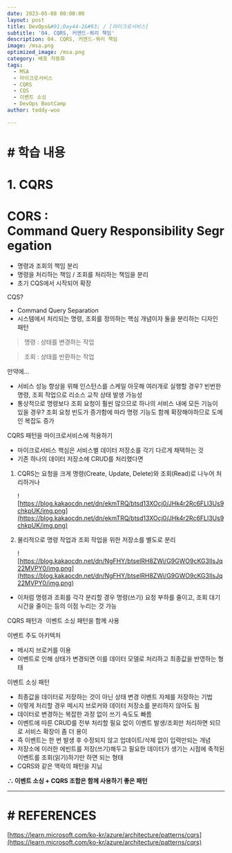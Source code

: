 ```yaml
---
date: 2023-05-08 00:00:00
layout: post
title: DevOps&#91;Day44-2&#93; / [마이크로서비스]
subtitle: '04. CQRS, 커맨드-쿼리 책임'
description: 04. CQRS, 커맨드-쿼리 책임
image: /msa.png
optimized_image: /msa.png
category: 배포 자동화
tags:
  - MSA
  - 마이크로서비스
  - CQRS
  - CQS
  - 이벤트 소싱
  - DevOps BootCamp
author: teddy-woo

---
```


# **# 학습 내용**

# 1. CQRS

# CORS : Command Query Responsibility Segregation

- 명령과 조회의 책임 분리
- 명령을 처리하는 책임 / 조회를 처리하는 책임을 분리
- 초기 CQS에서 시작되어 확장

CQS?

- Command Query Separation
- 시스템에서 처리되는 명령, 조회를 정의하는 핵심 개념이자 둘을 분리하는 디자인 패턴

> 명령 : 상태를 변경하는 작업

> 조회 : 상태를 반환하는 작업

만약에...

- 서비스 성능 향상을 위해 인스턴스를 스케일 아웃해 여러개로 실행할 경우? 빈번한 명령, 조회 작업으로 리소스 교착 상태 발생 가능성
- 통상적으로 명령보다 조회 요청이 훨씬 많으므로 하나의 서비스 내에 모든 기능이 있을 경우? 조회 요청 빈도가 증가함에 따라 명령 기능도 함께 확장해야하므로 도메인 복잡도 증가

CQRS 패턴을 마이크로서비스에 적용하기

- 마이크로서비스 핵심은 서비스별 데이터 저장소를 각기 다르게 채택하는 것
- 기존 하나의 데이터 저장소에 CRUD를 처리했다면
1. CQRS는 요청을 크게 명령(Create, Update, Delete)와 조회(Read)로 나누어 처리하거나
    
    ![https://blog.kakaocdn.net/dn/ekmTRQ/btsd13XOcj0/JHk4r2Rc6FLl3Us9chkpUK/img.png](https://blog.kakaocdn.net/dn/ekmTRQ/btsd13XOcj0/JHk4r2Rc6FLl3Us9chkpUK/img.png)
    
2. 물리적으로 명령 작업과 조회 작업을 위한 저장소를 별도로 분리
    
    ![https://blog.kakaocdn.net/dn/NgFHY/btselRH8ZWi/G9GWO9cKG3IlsJq22MVPY0/img.png](https://blog.kakaocdn.net/dn/NgFHY/btselRH8ZWi/G9GWO9cKG3IlsJq22MVPY0/img.png)
    
- 이처럼 명령과 조회를 각각 분리할 경우 명령(쓰기) 요청 부하를 줄이고, 조회 대기 시간을 줄이는 등의 이점 누리는 것 가능

CQRS 패턴과  이벤트 소싱 패턴을 함께 사용

이벤트 주도 아키텍처

- 메시지 브로커를 이용
- 이벤트로 인해 상태가 변경되면 이를 데이터 모델로 처리하고 최종값을 반영하는 형태

이벤트 소싱 패턴

- 최종값을 데이터로 저장하는 것이 아닌 상태 변경 이벤트 자체를 저장하는 기법
- 이렇게 처리할 경우 메시지 브로커와 데이터 저장소를 분리하지 않아도 됨
- 데이터로 변경하는 복잡한 과정 없이 쓰기 속도도 빠름
- 이벤트에 따른 CRUD를 전부 처리할 필요 없이 이벤트 발생/조회만 처리하면 되므로 서비스 확장이 좀 더 용이
- 즉 이벤트는 한 번 발생 후 수정되지 않고 업데이트/삭제 없이 입력만되는 개념
- 저장소에 이러한 에빈트를 저장(쓰기)해두고 필요한 데이터가 생기는 시점에 축적된 이벤트를 조회(읽기)하기만 하면 되는 형태
- CQRS와 같은 맥락의 패턴을 지님

**∴ 이벤트 소싱 + CQRS 조합은 함께 사용하기 좋은 패턴**

---

# **# REFERENCES**

[https://learn.microsoft.com/ko-kr/azure/architecture/patterns/cqrs](https://learn.microsoft.com/ko-kr/azure/architecture/patterns/cqrs)

